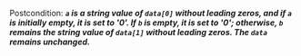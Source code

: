 Postcondition: ***`a` is a string value of `data[0]` without leading zeros, and if `a` is initially empty, it is set to '0'. If `b` is empty, it is set to '0'; otherwise, `b` remains the string value of `data[1]` without leading zeros. The `data` remains unchanged.***